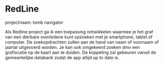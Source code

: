 # RedLine

projectnaam: tomb navigator

Als Redline project ga ik een toepassing ontwikkelen waarmee je het graf van een dierbare overledene kunt opzoeken met je smartphone, tablet of computer. De zoekopdrachten zullen aan de hand van naam of voornaam of jaartal uitgevoerd worden.  Je kan ook omgekeerd zoeken dmv een graflocatie op de kaart aan te duiden. 
De koppeling zal gebeuren vanuit de gemeentelijke databank zodat de app altijd up to date is.



